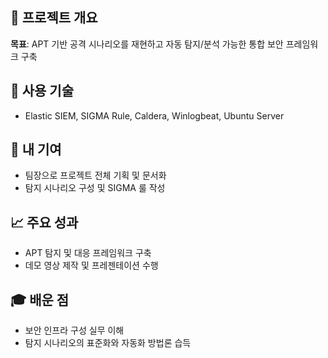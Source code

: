 ## 📌 프로젝트 개요
**목표**: APT 기반 공격 시나리오를 재현하고 자동 탐지/분석 가능한 통합 보안 프레임워크 구축

## 🔧 사용 기술
- Elastic SIEM, SIGMA Rule, Caldera, Winlogbeat, Ubuntu Server

## 🧠 내 기여
- 팀장으로 프로젝트 전체 기획 및 문서화
- 탐지 시나리오 구성 및 SIGMA 룰 작성

## 📈 주요 성과
- APT 탐지 및 대응 프레임워크 구축
- 데모 영상 제작 및 프레젠테이션 수행

## 🎓 배운 점
- 보안 인프라 구성 실무 이해
- 탐지 시나리오의 표준화와 자동화 방법론 습득
